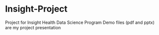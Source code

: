 # Insight-Project
Project for Insight Health Data Science Program
Demo files (pdf and pptx) are my project presentation
